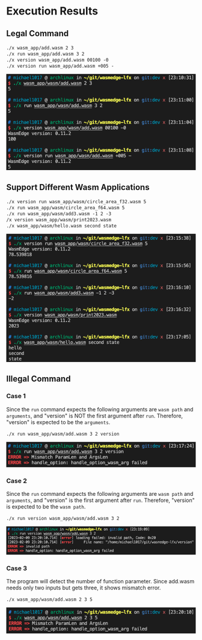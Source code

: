 # Execution Results
## Legal Command
```
./x wasm_app/add.wasm 2 3 
./x run wasm_app/add.wasm 3 2 
./x version wasm_app/add.wasm 00100 -0
./x version run wasm_app/add.wasm +005 - 
```
![](images/add.png)

## Support Different Wasm Applications
```
./x version run wasm_app/wasm/circle_area_f32.wasm 5
./x run wasm_app/wasm/circle_area_f64.wasm 5
./x run wasm_app/wasm/add3.wasm -1 2 -3
/x version wasm_app/wasm/print2023.wasm
./x wasm_app/wasm/hello.wasm second state
```
![](images/different_wasm.png)

## Illegal Command
### Case 1
Since the `run` command expects the following arguments are `wasm path` and `arguments`, and "version" is NOT the first argument after `run`. Therefore, "version" is expected to be the `arguments`.
```
./x run wasm_app/wasm/add.wasm 3 2 version
```
![](images/error1.png)

### Case 2
Since the `run` command expects the following arguments are `wasm path` and `arguments`, and "version" is the first argument after `run`. Therefore, "version" is expected to be the `wasm path`.
```
./x run version wasm_app/wasm/add.wasm 3 2
```
![](images/error2.png)

### Case 3
The program will detect the number of function parameter. Since add.wasm needs only two inputs but gets three, it shows mismatch error.
```
./x wasm_app/wasm/add.wasm 2 3 5
```
![](images/error3.png)
